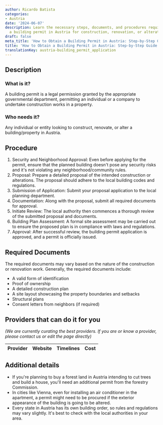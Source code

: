 ```yaml
---
author: Ricardo Batista
categories:
- Austria
date: '2024-06-07'
description: Learn the necessary steps, documents, and procedures required to obtain
  a building permit in Austria for construction, renovation, or alteration projects.
draft: false
meta_title: 'How to Obtain a Building Permit in Austria: Step-by-Step Guide'
title: 'How to Obtain a Building Permit in Austria: Step-by-Step Guide'
translationKey: austria-building_permit_application
---
```





## Description
### What is it?
A building permit is a legal permission granted by the appropriate governmental department, permitting an individual or a company to undertake construction works in a property. 

### Who needs it?
Any individual or entity looking to construct, renovate, or alter a building/property in Austria.

## Procedure

1. Security and Neighborhood Approval: Even before applying for the permit, ensure that the planned building doesn't pose any security risks and it's not violating any neighborhood/community rules.
2. Proposal: Prepare a detailed proposal of the intended construction or alterations. The proposal should adhere to the local building codes and regulations.
3. Submission of Application: Submit your proposal application to the local planning department.
4. Documentation: Along with the proposal, submit all required documents for approval.
5. Initiate Review: The local authority then commences a thorough review of the submitted proposal and documents.
6. Building Plan Assessment: A formal site assessment may be carried out to ensure the proposed plan is in compliance with laws and regulations.
7. Approval: After successful review, the building permit application is approved, and a permit is officially issued.

## Required Documents
The required documents may vary based on the nature of the construction or renovation work. Generally, the required documents include:

- A valid form of identification
- Proof of ownership
- A detailed construction plan
- A site layout showcasing the property boundaries and setbacks
- Structural plans
- Consent letters from neighbors (if required)

## Providers that can do it for you

_(We are currently curating the best providers. If you are or know a provider, please contact us or edit the page directly)_

| Provider        |     Website     |     Timelines    |       Cost      |
| --------------- | --------------- |  :-------------: | :-------------: |

## Additional details
- If you're planning to buy a forest land in Austria intending to cut trees and build a house, you'll need an additional permit from the forestry Commission.
- In cities like Vienna, even for installing an air conditioner in the apartment, a permit might need to be procured if the exterior appearance of the building is going to be altered.
- Every state in Austria has its own building order, so rules and regulations may vary slightly. It's best to check with the local authorities in your area.